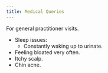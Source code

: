 ```yaml
---
title: Medical Queries
---
```


For general practitioner visits.
-   Sleep issues:
    -   Constantly waking up to urinate.
-   Feeling bloated very often.
-   Itchy scalp.
-   Chin acne.
